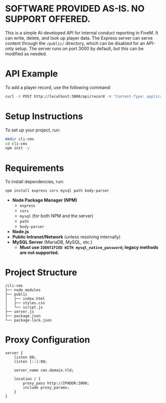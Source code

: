 # SOFTWARE PROVIDED AS-IS. NO SUPPORT OFFERED.

This is a simple AI-developed API for internal conduct reporting in FiveM. It can write, delete, and look up player data. The Express server can serve content through the `/public/` directory, which can be disabled for an API-only setup. The server runs on port 3000 by default, but this can be modified as needed.

# API Example
To add a player record, use the following command:
```bash
curl -X POST http://localhost:3000/api/record -H "Content-Type: application/json" -d "{\"player_name\":\"John Doe\", \"fivem_license\":\"license123\", \"warn_ban\":\"Warn\", \"conduct_id\":\"conduct001\", \"reason\":\"Inappropriate behavior\"}"
```

# Setup Instructions
To set up your project, run:
```bash
mkdir cli-cms
cd cli-cms
npm init -y
```

# Requirements
To install dependencies, run:
```bash
npm install express cors mysql path body-parser
```
- **Node Package Manager (NPM)**
  - `express`
  - `cors`
  - `mysql` (for both NPM and the server)
  - `path`
  - `body-parser`
- **Node.js**
- **Public Intranet/Network** (unless resolving internally)
- **MySQL Server** (MariaDB, MySQL, etc.)
  - **Must use `IDENTIFIED WITH mysql_native_password`; legacy methods are not supported.**

# Project Structure
```
/cli-cms
├── node_modules
├── public
│   ├── index.html
│   ├── styles.css
│   └── script.js
├── server.js
├── package.json
└── package-lock.json
```

# Proxy Configuration
```nginx
server {
    listen 80;
    listen [::]:80;

    server_name cms.domain.tld;

    location / {
        proxy_pass http://IPADDR:3000;
        include proxy_params;
    }
}
```
